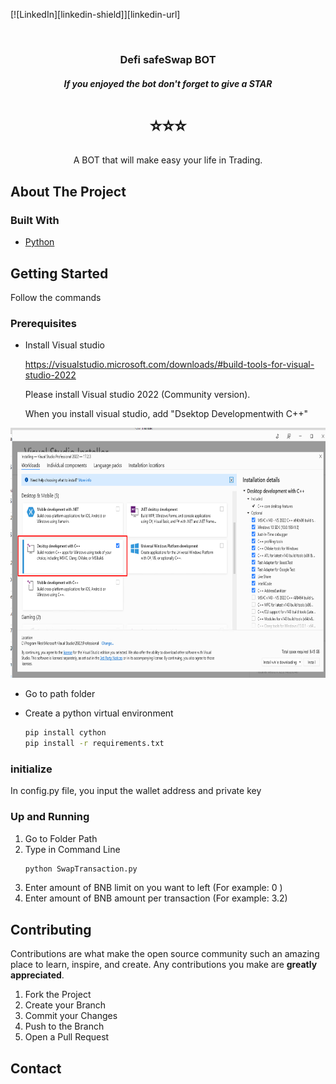 [![LinkedIn][linkedin-shield]][linkedin-url]


<!-- PROJECT LOGO -->
<br />
<p align="center">
  <h3 align="center">Defi safeSwap BOT</h3>
  <h5 align="center"> If you enjoyed the bot don't forget to give a STAR</h5> <h1 align="center">⭐️⭐️⭐️</h1> 
  <p align="center">
    A BOT that will make easy your life in Trading.
    <br />
  </p>
</p>


<!-- ABOUT THE PROJECT -->
## About The Project

### Built With

* [Python](https://www.python.org/)



<!-- GETTING STARTED -->
## Getting Started

Follow the commands

### Prerequisites
* Install Visual studio

  https://visualstudio.microsoft.com/downloads/#build-tools-for-visual-studio-2022

  Please install Visual studio 2022 (Community version).

  When you install visual studio, add "Dsektop Developmentwith C++"

 <img src="images/vs_install.png" alt="images/vs_install.png" width="600" height="400">

* Go to path folder

* Create a python virtual environment
  ```sh
  pip install cython
  pip install -r requirements.txt
  ```

### initialize
In config.py file, you input the wallet address and private key
### Up and Running

1. Go to Folder Path
2. Type in Command Line
   ```sh
   python SwapTransaction.py
   ```
3. Enter amount of BNB limit on you want to left  (For example: 0 )
4. Enter amount of BNB amount per transaction  (For example: 3.2)

<!-- CONTRIBUTING -->
## Contributing

Contributions are what make the open source community such an amazing place to learn, inspire, and create. Any contributions you make are **greatly appreciated**.

1. Fork the Project
2. Create your Branch
3. Commit your Changes
4. Push to the Branch
5. Open a Pull Request


<!-- CONTACT -->
## Contact


